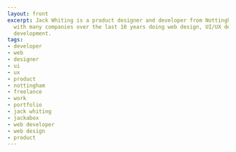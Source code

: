 ```yaml
---
layout: front
excerpt: Jack Whiting is a product designer and developer from Nottingham, UK. Working
  with many companies over the last 10 years doing web design, UI/UX design and front-end
  development.
tags:
- developer
- web
- designer
- ui
- ux
- product
- nottingham
- freelance
- work
- portfolio
- jack whiting
- jackabox
- web developer
- web design
- product
---
```


